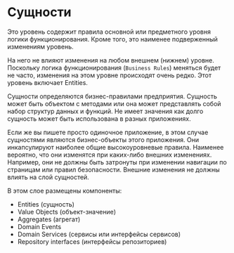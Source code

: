 # Сущности

Это уровень содержит правила основной или предметного уровня логики функционирования. Кроме того, это наименее подверженный изменениям уровень.

На него не влияют изменения на любом внешнем (нижнем) уровне. Поскольку логика функционирования (`Business Rules`) меняться будет не часто, изменения на этом уровне происходят очень редко. Этот уровень включает Entities.

Сущности определяются бизнес-правилами предприятия. Сущность может быть объектом с методами или она может представлять собой набор структур данных и функций. Не имеет значения как долго сущность может быть использована в разных приложениях.

Если же вы пишете просто одиночное приложение, в этом случае сущностями являются бизнес-объекты этого приложения. Они инкапсулируют наиболее общие высокоуровневые правила. Наименее вероятно, что они изменятся при каких-либо внешних изменениях. Например, они не должны быть затронуты при изменении навигации по страницам или правил безопасности. Внешние изменения не должны влиять на слой сущностей.

В этом слое размещены компоненты:

* Entities (сущность)
* Value Objects (объект-значение)
* Aggregates (агрегат)
* Domain Events
* Domain Services (сервисы или интерфейсы сервисов)
* Repository interfaces (интерфейсы репозиториев)
